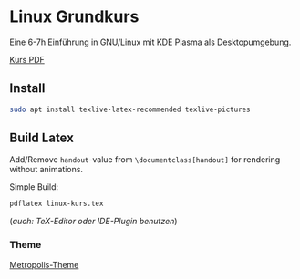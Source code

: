 # Linux Grundkurs

Eine 6-7h Einführung in GNU/Linux mit KDE Plasma als Desktopumgebung.

[Kurs PDF](out/linux-kurs.pdf)

## Install

```bash
sudo apt install texlive-latex-recommended texlive-pictures
```

## Build Latex

Add/Remove `handout`-value from `\documentclass[handout]` for rendering without animations.

Simple Build:
```bash
pdflatex linux-kurs.tex
```

(*auch: TeX-Editor oder IDE-Plugin benutzen*)

### Theme
[Metropolis-Theme](https://github.com/matze/mtheme)
